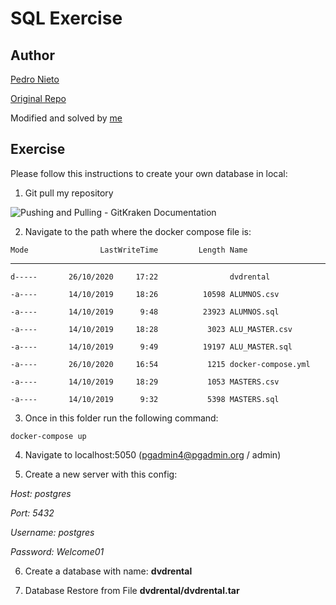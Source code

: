 # SQL Exercise

## Author

[Pedro Nieto](https://github.com/a10pepo)

[Original Repo](https://github.com/a10pepo/edem2021/tree/master/Sesiones/sql_etl)

Modified and solved by [me](https://github.com/viasmo1)

## Exercise

Please follow this instructions to create your own database in local:

1) Git pull my repository

![Pushing and Pulling - GitKraken Documentation](https://support.gitkraken.com/img/documentation/repositories/pushing-pulling/set-default.png)

2) Navigate to the path where the docker compose file is:

`Mode                LastWriteTime         Length Name`

----                -------------         ------ ----
`d-----       26/10/2020     17:22                dvdrental`

`-a----       14/10/2019     18:26          10598 ALUMNOS.csv`

`-a----       14/10/2019      9:48          23923 ALUMNOS.sql`

`-a----       14/10/2019     18:28           3023 ALU_MASTER.csv`

`-a----       14/10/2019      9:49          19197 ALU_MASTER.sql`

`-a----       26/10/2020     16:54           1215 docker-compose.yml`

`-a----       14/10/2019     18:29           1053 MASTERS.csv`

`-a----       14/10/2019      9:32           5398 MASTERS.sql`

3) Once in this folder run the following command:

`docker-compose up`

4) Navigate to localhost:5050 (pgadmin4@pgadmin.org / admin)

5) Create a new server with this config:

*Host: postgres*

*Port: 5432*

*Username: postgres*

*Password: Welcome01*

6) Create a database with name: **dvdrental**

7) Database Restore from File **dvdrental/dvdrental.tar**